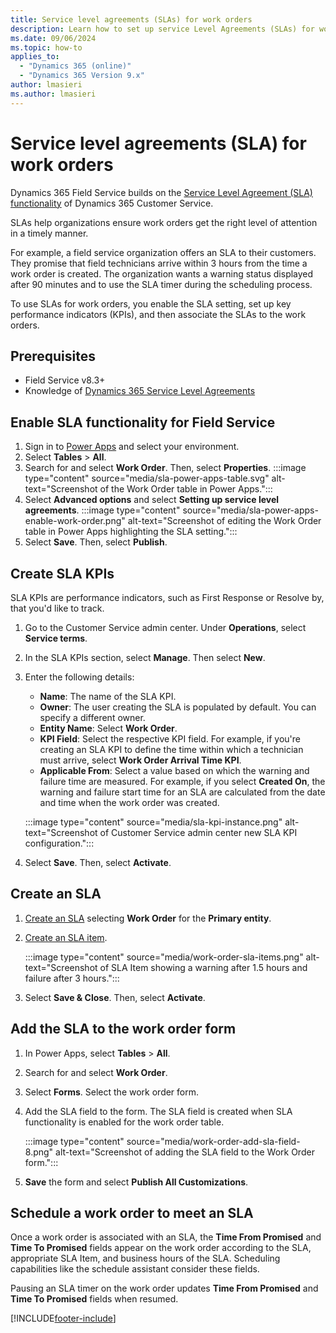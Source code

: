 ```yaml
---
title: Service level agreements (SLAs) for work orders
description: Learn how to set up service Level Agreements (SLAs) for work orders in Dynamics 365 Field Service.
ms.date: 09/06/2024
ms.topic: how-to
applies_to: 
  - "Dynamics 365 (online)"
  - "Dynamics 365 Version 9.x"
author: lmasieri
ms.author: lmasieri
---
```


# Service level agreements (SLA) for work orders

Dynamics 365 Field Service builds on the [Service Level Agreement (SLA) functionality](/training/paths/work-with-entitlements-and-slas-in-microsoft-dynamics-365-for-customer-service/) of Dynamics 365 Customer Service.

SLAs help organizations ensure work orders get the right level of attention in a timely manner.

For example, a field service organization offers an SLA to their customers. They promise that field technicians arrive within 3 hours from the time a work order is created. The organization wants a warning status displayed after 90 minutes and to use the SLA timer during the scheduling process.

To use SLAs for work orders, you enable the SLA setting, set up key performance indicators (KPIs), and then associate the SLAs to the work orders.

## Prerequisites

- Field Service v8.3+
- Knowledge of [Dynamics 365 Service Level Agreements](../customer-service/administer/define-service-level-agreements.md)

## Enable SLA functionality for Field Service

1. Sign in to [Power Apps](https://make.powerapps.com/) and select your environment.
1. Select **Tables** > **All**.
1. Search for and select **Work Order**. Then, select **Properties**.
   :::image type="content" source="media/sla-power-apps-table.svg" alt-text="Screenshot of the Work Order table in Power Apps.":::
1. Select **Advanced options** and select **Setting up service level agreements**.
   :::image type="content" source="media/sla-power-apps-enable-work-order.png" alt-text="Screenshot of editing the Work Order table in Power Apps highlighting the SLA setting.":::
1. Select **Save**. Then, select **Publish**.

## Create SLA KPIs

SLA KPIs are performance indicators, such as First Response or Resolve by, that you'd like to track.

1. Go to the Customer Service admin center. Under **Operations**, select **Service terms**.
1. In the SLA KPIs section, select **Manage**. Then select **New**.
1. Enter the following details:
   - **Name**: The name of the SLA KPI.
   - **Owner**: The user creating the SLA is populated by default. You can specify a different owner.
   - **Entity Name**: Select **Work Order**.
   - **KPI Field**: Select the respective KPI field. For example, if you're creating an SLA KPI to define the time within which a technician must arrive, select **Work Order Arrival Time KPI**.
   - **Applicable From**: Select a value based on which the warning and failure time are measured. For example, if you select **Created On**, the warning and failure start time for an SLA are calculated from the date and time when the work order was created.

   :::image type="content" source="media/sla-kpi-instance.png" alt-text="Screenshot of Customer Service admin center new SLA KPI configuration.":::
1. Select **Save**. Then, select **Activate**.

## Create an SLA

1. [Create an SLA](/customer-service/administer/define-service-level-agreements#create-an-sla) selecting **Work Order** for the **Primary entity**.
1. [Create an SLA item](/customer-service/administer/define-service-level-agreements#create-an-sla-item).

    :::image type="content" source="media/work-order-sla-items.png" alt-text="Screenshot of SLA Item showing a warning after 1.5 hours and failure after 3 hours.":::
1. Select **Save & Close**. Then, select **Activate**.

<!--- Where does this fit in?

## Add SLA KPIs to Field Service

1. In Field Service change, to the **Settings** area. In the **General** section, select **Field Service Settings**.

1. Go to the **Field Service SLA Configuration** tab to select the **SLA KPI Instance** for Field Service. By default, there's an SLA related to work order arrival times.

   SLA KPI instances help track how often your organization meets SLAs by establishing a relationship between the SLA and work order tables. An SLA can have multiple SLA KPI Instances. If more than one SLA KPI matches for a work order, the one that was first created applies with priority.
 --->

## Add the SLA to the work order form

1. In Power Apps, select **Tables** > **All**.

1. Search for and select **Work Order**.

1. Select **Forms**. Select the work order form.

1. Add the SLA field to the form. The SLA field is created when SLA functionality is enabled for the work order table.

   :::image type="content" source="media/work-order-add-sla-field-8.png" alt-text="Screenshot of adding the SLA field to the Work Order form.":::

1. **Save** the form and select **Publish All Customizations**.

## Schedule a work order to meet an SLA  

Once a work order is associated with an SLA, the **Time From Promised** and **Time To Promised** fields appear on the work order according to the SLA, appropriate SLA Item, and business hours of the SLA. Scheduling capabilities like the schedule assistant consider these fields.

Pausing an SLA timer on the work order updates **Time From Promised** and **Time To Promised** fields when resumed.

[!INCLUDE[footer-include](../includes/footer-banner.md)]
